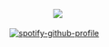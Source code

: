   ㅤㅤㅤㅤㅤㅤ![](https://komarev.com/ghpvc/?username=DaaeChristine&color=f8d2d3)

[![spotify-github-profile](https://spotify-github-profile.kittinanx.com/api/view?uid=8d2h98jq3spu8fkca74dyarxm&cover_image=true&theme=novatorem&show_offline=true&background_color=121212&interchange=false&bar_color=f8d2d3&bar_color_cover=false)](https://github.com/kittinan/spotify-github-profile)
